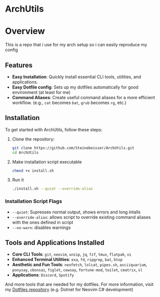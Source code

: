 # ArchUtils

# Overview

This is a repo that i use for my arch setup so i can easily reproduce my config

## Features

- **Easy Installation**: Quickly install essential CLI tools, utilities, and applications.
- **Easy Dotfile config**: Sets up my dotfiles automatically for good environment (at least for me)
- **Command Aliases**: Create useful command aliases for a more efficient workflow. (e.g., `cat` becomes `bat`, `grub` becomes `rg`, etc.)

## Installation

To get started with ArchUtils, follow these steps:

1. Clone the repository:
   ```bash
   git clone https://github.com/Steinebeisser/ArchUtils.git
   cd ArchUtils
   ```

2. Make installation script executable
    ```bash
    chmod +x install.sh
    ```

3. Run it 
    ```bash
    ./install.sh --quiet --override-alias
    ```

### Installation Script Flags

- `--quiet`: Supresses normal output, shows errors and long intalls
- `--override-alias`: allows script to override existing command aliases with the ones defined in script
- `--no-warn`: disables warnings

## Tools and Applications Installed


- **Core CLI Tools**: `git`, `neovim`, `unzip`, `jq`, `fzf`, `tmux`, `flatpak`, `vi`
- **Enhanced Terminal Utilities**: `exa`, `fd`, `ripgrep`, `bat`, `btop`
- **Aesthetic and Fun Tools**: `neofetch`, `lolcat`, `pipes.sh`, `asciiquarium`, `ponysay`, `cbonsai`, `figlet`, `cowsay`, `fortune-mod`, `toilet`, `cmatrix`, `sl`
- **Applications**: `Discord`, `Spotify`

And more tools that are needed for my dotfiles. For more information, visit my [Dotfiles repository](https://github.com/Steinebeisser/Dotfiles) (e.g. Dotnet for Neovim C# development)
